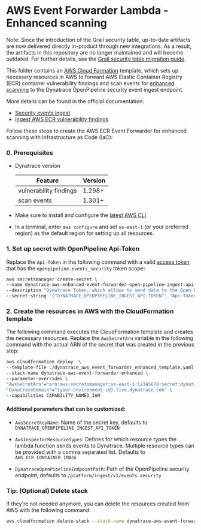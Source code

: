 # AWS Event Forwarder Lambda - Enhanced scanning
Note: Since the introduction of the Grail security table, up-to-date artifacts are now delivered directly in-product through new integrations.
As a result, the artifacts in this repository are no longer maintained and will become outdated.
For further details, see the [Grail security table migration guide](https://docs.dynatrace.com/docs/secure/threat-observability/migration).

This folder contains an [AWS Cloud Formation](https://aws.amazon.com/cloudformation/) template, which sets up necessary resources in AWS to forward AWS Elastic Container Registry (ECR) container vulnerability findings and scan events for [enhanced scanning](https://docs.aws.amazon.com/AmazonECR/latest/userguide/image-scanning-enhanced.html) to the Dynatrace OpenPipeline security event ingest endpoint.

More details can be found in the official documentation:

- [Security events ingest](https://dt-url.net/1d63p0v)
- [Ingest AWS ECR vulnerability findings](https://dt-url.net/tz03pa8)

Follow these steps to create the AWS ECR Event Forwarder for enhanced scanning with Infrastructure as Code (IaC):

### 0. Prerequisites

- Dynatrace version

  | Feature                | Version |
  | ---------------------- | ------- |
  | vulnerability findings | 1.298+  |
  | scan events            | 1.301+  |

- Make sure to install and configure the [latest AWS CLI](https://docs.aws.amazon.com/cli/latest/userguide/getting-started-install.html)
- In a terminal, enter `aws configure` and set `us-east-1` (or your preferred region) as the default region for setting up all resources.

### 1. Set up secret with OpenPipeline Api-Token

Replace the `Api-Token` in the following command with a valid [access token](https://docs.dynatrace.com/docs/manage/access-control/access-tokens) that has the `openpipeline.events_security` token scope:

```bash
aws secretsmanager create-secret \
--name dynatrace-aws-enhanced-event-forwarder-open-pipeline-ingest-api-token \
--description "Dynatrace Token, which allows to send data to the Open Pipeline endpoint." \
--secret-string '{"DYNATRACE_OPENPIPELINE_INGEST_API_TOKEN": "Api-Token"}'
```

### 2. Create the resources in AWS with the CloudFormation template

The following command executes the CloudFormation template and creates the necessary resources. Replace the `AwsSecretArn` variable in the following command with the actual ARN of the secret that was created in the previous step:

```bash
aws cloudformation deploy  \
--template-file ./dynatrace_aws_event_forwarder_enhanced_template.yaml \
--stack-name dynatrace-aws-event-forwarder-enhanced \
--parameter-overrides \
"AwsSecretArn"="arn:aws:secretsmanager:us-east-1:12345678:secret:dynatrace-aws-enhanced-event-forwarder-open-pipeline-ingest-api-token-testxyz" \
"DynatraceDomain"="{your-environment-id}.live.dynatrace.com" \
--capabilities CAPABILITY_NAMED_IAM
```

#### Additional parameters that can be customized:

- `AwsSecretKeyName`: Name of the secret key, defaults to `DYNATRACE_OPENPIPELINE_INGEST_API_TOKEN`

- `AwsInspectorResourceTypes`: Defines for which resource types the lambda function sends events to Dynatrace. Multiple resource types can be provided with a comma separated list. Defaults to `AWS_ECR_CONTAINER_IMAGE`

- `DynatraceOpenPipelineEndpointPath`: Path of the OpenPipeline security endpoint, defaults to `/platform/ingest/v1/events.security`

### Tip: (Optional) Delete stack

If they're not needed anymore, you can delete the resources created from AWS with the following command:

```bash
aws cloudformation delete-stack --stack-name dynatrace-aws-event-forwarder-enhanced
```
